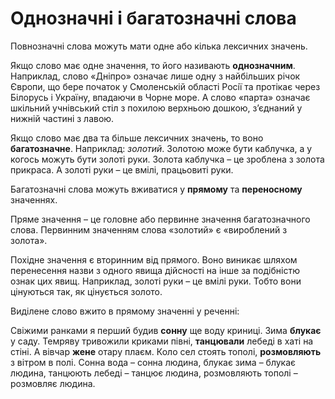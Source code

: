 # Однозначнi i багатозначнi слова

Повнозначнi слова можуть мати одне або кiлька лексичних значень.

Якщо слово має одне значення, то його називають **однозначним**.
Наприклад, слово «Днiпро» означає лише одну з найбiльших рiчок Європи, що бере початок у Смоленськiй областi Росiї та протiкає через Бiлорусь i Україну, впадаючи в Чорне море. А слово «парта» означає шкiльний учнiвський стiл з похилою верхньою дошкою, з’єднаний у нижнiй частинi з лавою.

<div class="space">Якщо слово має два та бiльше лексичних значень, то воно <b>багатозначне</b>. Наприклад: <i>золотий</i>. Золотою може бути каблучка, а у когось можуть бути золотi руки. Золота каблучка – це зроблена з золота прикраса. А золотi руки – це вмiлi, працьовитi руки.</div>

Багатозначнi слова можуть вживатися у **прямому** та **переносному** значеннях.

Пряме значення – це головне або первинне значення багатозначного
слова. Первинним значенням слова «золотий» є «вироблений з золота».

Похiдне значення є вторинним вiд прямого. Воно виникає шляхом
перенесення назви з одного явища дiйсностi на iнше за подiбнiстю ознак цих явищ. Наприклад, золотi руки – це вмiлi руки. Тобто вони цiнуються так, як цiнується золото.





<quiz correctLabel="correct" incorrectLabel="incorrect" checkLabel="check">
    <question text="">
        <p>Виділене слово вжито в прямому значенні у реченні:</p>
        <answer>Свiжими ранками я перший будив <b>сонну</b> ще воду криницi.</answer>
        <answer>Зима <b>блукає</b> у саду.</answer>
        <answer>Темряву тривожили криками півні, <b>танцювали</b> лебеді в хаті на стіні.</answer>
        <answer correct>А вівчар <b>жене</b> отару плаєм.</answer>
        <answer>Коло сел стоять тополi, <b>розмовляють</b> з вiтром в полi.</answer>
    </question>
    <explanation>
    Сонна вода – сонна людина, блукає зима – блукає людина, танцюють лебеді – танцює людина, розмовляють тополі – розмовляє людина.
    </explanation>
</quiz>
